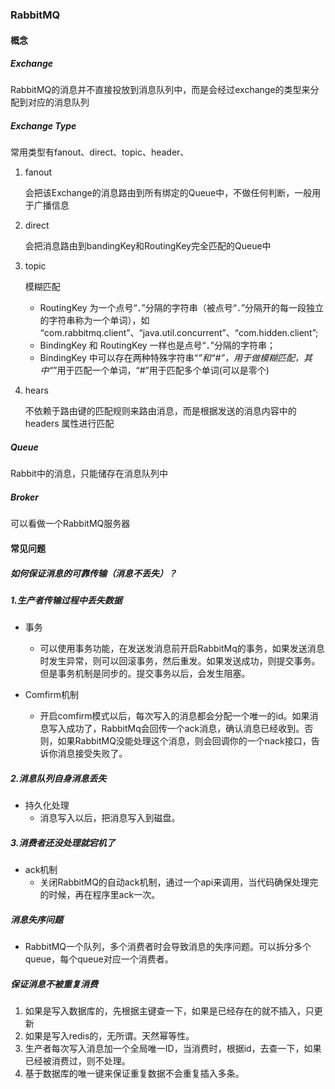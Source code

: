 ### RabbitMQ

#### 概念

##### Exchange

RabbitMQ的消息并不直接投放到消息队列中，而是会经过exchange的类型来分配到对应的消息队列



##### Exchange Type

常用类型有fanout、direct、topic、header、

1. fanout

   会把该Exchange的消息路由到所有绑定的Queue中，不做任何判断，一般用于广播信息

2. direct

   会把消息路由到bandingKey和RoutingKey完全匹配的Queue中

3. topic

   模糊匹配

   - RoutingKey 为一个点号“．”分隔的字符串（被点号“．”分隔开的每一段独立的字符串称为一个单词），如 “com.rabbitmq.client”、“java.util.concurrent”、“com.hidden.client”;
   - BindingKey 和 RoutingKey 一样也是点号“．”分隔的字符串；
   - BindingKey 中可以存在两种特殊字符串“*”和“#”，用于做模糊匹配，其中“*”用于匹配一个单词，“#”用于匹配多个单词(可以是零个)

4. hears

   不依赖于路由键的匹配规则来路由消息，而是根据发送的消息内容中的 headers 属性进行匹配

##### Queue

Rabbit中的消息，只能储存在消息队列中

##### Broker 

可以看做一个RabbitMQ服务器

#### 常见问题

##### 如何保证消息的可靠传输（消息不丢失）？

##### 1.生产者传输过程中丢失数据

- 事务

  - 可以使用事务功能，在发送发消息前开启RabbitMq的事务，如果发送消息时发生异常，则可以回滚事务，然后重发。如果发送成功，则提交事务。但是事务机制是同步的。提交事务以后，会发生阻塞。

- Comfirm机制

  - 开启comfirm模式以后，每次写入的消息都会分配一个唯一的id。如果消息写入成功了，RabbitMq会回传一个ack消息，确认消息已经收到。否则，如果RabbitMQ没能处理这个消息，则会回调你的一个nack接口，告诉你消息接受失败了。

  

##### 2.消息队列自身消息丢失

- 持久化处理
  - 消息写入以后，把消息写入到磁盘。

##### 3.消费者还没处理就宕机了

- ack机制
  - 关闭RabbitMQ的自动ack机制，通过一个api来调用，当代码确保处理完的时候，再在程序里ack一次。

##### 消息失序问题

- RabbitMQ一个队列，多个消费者时会导致消息的失序问题。可以拆分多个queue，每个queue对应一个消费者。

##### 保证消息不被重复消费

1. 如果是写入数据库的，先根据主键查一下，如果是已经存在的就不插入，只更新
2. 如果是写入redis的，无所谓。天然幂等性。
3. 生产者每次写入消息加一个全局唯一ID，当消费时，根据id，去查一下，如果已经被消费过，则不处理。
4. 基于数据库的唯一键来保证重复数据不会重复插入多条。